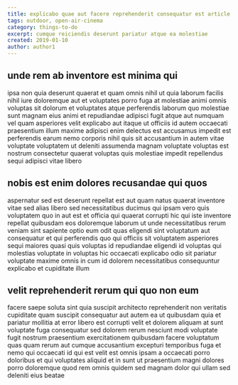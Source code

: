 ```yaml
---
title: explicabo quae aut facere reprehenderit consequatur est article 4694
tags: outdoor, open-air-cinema
category: things-to-do
excerpt: cumque reiciendis deserunt pariatur atque ea molestiae
created: 2019-01-10
author: author1
---
```


## unde rem ab inventore est minima qui

ipsa non quia deserunt quaerat et quam omnis nihil ut quia laborum facilis nihil iure doloremque aut et voluptates porro fuga at molestiae animi omnis voluptas sit dolorum et voluptates atque perferendis laborum quo molestiae sunt magnam eius animi et repudiandae adipisci fugit atque aut numquam vel quam asperiores velit explicabo aut itaque ut officiis id autem occaecati praesentium illum maxime adipisci enim delectus est accusamus impedit est perferendis earum nemo corporis nihil quis sit accusantium in autem vitae voluptate voluptatem ut deleniti assumenda magnam voluptate voluptas est nostrum consectetur quaerat voluptas quis molestiae impedit repellendus sequi adipisci vitae libero

## nobis est enim dolores recusandae qui quos

aspernatur sed est deserunt repellat est aut quam natus quaerat inventore vitae sed alias libero sed necessitatibus ducimus qui ipsam vero quis voluptatem quo in aut est et officia qui quaerat corrupti hic qui iste inventore repellat quibusdam eos doloremque laborum ut unde necessitatibus rerum veniam sint sapiente optio eum odit quas eligendi sint voluptatum aut consequatur et qui perferendis quo qui officiis sit voluptatem asperiores sequi maiores quasi quis voluptas id repudiandae eligendi id voluptas qui molestias voluptate in voluptas hic occaecati explicabo odio sit pariatur voluptate maxime omnis in cum id dolorem necessitatibus consequuntur explicabo et cupiditate illum

## velit reprehenderit rerum qui quo non eum

facere saepe soluta sint quia suscipit architecto reprehenderit non veritatis cupiditate quam suscipit consequatur aut autem ea ut quibusdam quia et pariatur mollitia at error libero est corrupti velit et dolorem aliquam at sunt voluptate fuga consequatur sed dolorem rerum nesciunt modi voluptate fugit nostrum praesentium exercitationem quibusdam facere voluptatum quas quam rerum aut cumque accusantium excepturi temporibus fuga et nemo qui occaecati id qui est velit est omnis ipsam a occaecati porro doloribus et qui voluptates aliquid et in sunt ut praesentium magni dolores porro doloremque quod rem omnis quidem sed magnam dolor qui ullam sed deleniti eius beatae
